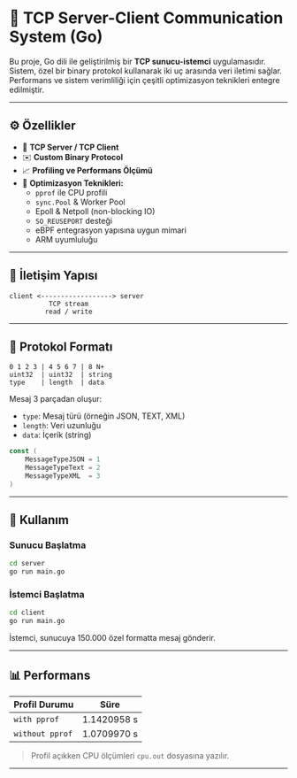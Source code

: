 # 🔌 TCP Server-Client Communication System (Go)

Bu proje, Go dili ile geliştirilmiş bir **TCP sunucu-istemci** uygulamasıdır. Sistem, özel bir binary protokol kullanarak iki uç arasında veri iletimi sağlar. Performans ve sistem verimliliği için çeşitli optimizasyon teknikleri entegre edilmiştir.

---

## ⚙️ Özellikler

- 🧱 **TCP Server / TCP Client**
- ✉️ **Custom Binary Protocol**
- 📈 **Profiling ve Performans Ölçümü**
- 🚀 **Optimizasyon Teknikleri:**
  - `pprof` ile CPU profili
  - `sync.Pool` & Worker Pool
  - Epoll & Netpoll (non-blocking IO)
  - `SO_REUSEPORT` desteği
  - eBPF entegrasyon yapısına uygun mimari
  - ARM uyumluluğu

---

## 🔗 İletişim Yapısı

```
client <------------------> server
          TCP stream
         read / write
```

---

## 🧱 Protokol Formatı

```
0 1 2 3 | 4 5 6 7 | 8 N+
uint32  | uint32  | string
type    | length  | data
```

Mesaj 3 parçadan oluşur:

- `type`: Mesaj türü (örneğin JSON, TEXT, XML)
- `length`: Veri uzunluğu
- `data`: İçerik (string)

```go
const (
	MessageTypeJSON = 1
	MessageTypeText = 2
	MessageTypeXML  = 3
)
```

---

## 🚀 Kullanım

### Sunucu Başlatma
```bash
cd server
go run main.go
```

### İstemci Başlatma
```bash
cd client
go run main.go
```

İstemci, sunucuya 150.000 özel formatta mesaj gönderir.

---

## 📊 Performans

| Profil Durumu   | Süre          |
|------------------|---------------|
| `with pprof`     | 1.1420958 s   |
| `without pprof`  | 1.0709970 s   |

> Profil açıkken CPU ölçümleri `cpu.out` dosyasına yazılır.

---
